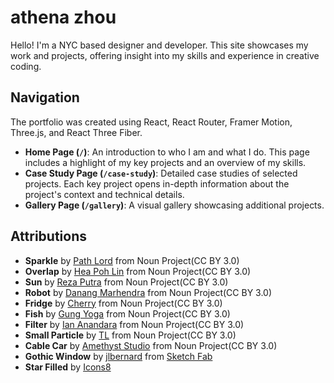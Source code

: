 # athena zhou

Hello! I'm a NYC based designer and developer. This site showcases my work and projects, offering insight into my skills and experience in creative coding.

## Navigation

The portfolio was created using React, React Router, Framer Motion, Three.js, and React Three Fiber.

- **Home Page (`/`)**: An introduction to who I am and what I do. This page includes a highlight of my key projects and an overview of my skills.
- **Case Study Page (`/case-study`)**: Detailed case studies of selected projects. Each key project opens in-depth information about the project's context and technical details.
- **Gallery Page (`/gallery`)**: A visual gallery showcasing additional projects.

## Attributions

- **Sparkle** by <a href="https://thenounproject.com/browse/icons/term/sparkle/" target="_blank" title="sparkle Icons">Path Lord</a> from Noun Project(CC BY 3.0)
- **Overlap** by <a href="https://thenounproject.com/browse/icons/term/overlap/" target="_blank" title="overlap Icons">Hea Poh Lin</a> from Noun Project(CC BY 3.0)
- **Sun** by <a href="https://thenounproject.com/browse/icons/term/sun/" target="_blank" title="sun Icons">Reza Putra</a> from Noun Project(CC BY 3.0)
- **Robot** by <a href="https://thenounproject.com/browse/icons/term/robot/" target="_blank" title="Robot Icons">Danang Marhendra</a> from Noun Project(CC BY 3.0)
- **Fridge** by <a href="https://thenounproject.com/browse/icons/term/fridge/" target="_blank" title="Fridge Icons">Cherry</a> from Noun Project(CC BY 3.0)
- **Fish** by <a href="https://thenounproject.com/browse/icons/term/fish/" target="_blank" title="Fish Icons">Gung Yoga</a> from Noun Project(CC BY 3.0)
- **Filter** by <a href="https://thenounproject.com/browse/icons/term/filter/" target="_blank" title="filter Icons">Ian Anandara</a> from Noun Project(CC BY 3.0)
- **Small Particle** by <a href="https://thenounproject.com/browse/icons/term/small-particle/" target="_blank" title="small particle Icons">TL</a> from Noun Project(CC BY 3.0)
- **Cable Car** by <a href="https://thenounproject.com/browse/icons/term/cable-car/" target="_blank" title="cable car Icons">Amethyst Studio</a> from Noun Project(CC BY 3.0)
- **Gothic Window** by [jlbernard](https://sketchfab.com/jlbernard) from <a href=”https://sketchfab.com/3d-models/gothic-window-e7a94e542961467cbf043ed7771a7b81” target="_blank" title="Gothic Window">Sketch Fab </a>
- **Star Filled** by <a target="_blank" href="https://icons8.com/icon/qdlIi5HkblsU/star-filled">Icons8</a>

